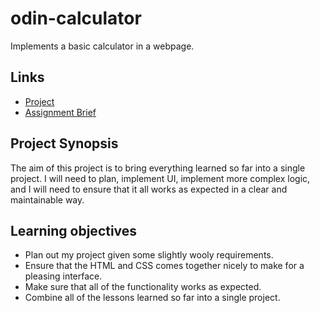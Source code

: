 # odin-calculator

Implements a basic calculator in a webpage.

## Links

- [Project](https://anevilpenguin.github.io/odin-calculator)
- [Assignment Brief](https://www.theodinproject.com/lessons/foundations-calculator)

## Project Synopsis

The aim of this project is to bring everything learned so far into a single project.  I will need to plan, implement UI, implement more complex logic, and I will need to ensure that it all works as expected in a clear and maintainable way.

## Learning objectives

- Plan out my project given some slightly wooly requirements.
- Ensure that the HTML and CSS comes together nicely to make for a pleasing interface.
- Make sure that all of the functionality works as expected.
- Combine all of the lessons learned so far into a single project.
